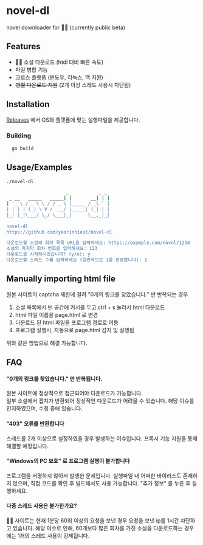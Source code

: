 
# novel-dl

novel downloader for 📖🐰 (currently public beta)



## Features

- 📖🐰 소설 다운로드 (htdl 대비 빠른 속도)
- 파일 병합 기능
- 크로스 플랫폼 (윈도우, 리눅스, 맥 지원)
- ~~병렬 다운로드 지원~~ (2개 이상 스레드 사용시 차단됨)


## Installation

[Releases](https://github.com/yeorinhieut/novel-dl/releases) 에서 OS와 플랫폼에 맞는 실행파일을 제공합니다.


### Building

```bash
  go build
```
    
## Usage/Examples

```bash
./novel-dl
```

```bash
                      _           _ _ 
 _ __   _____   _____| |       __| | |
| '_ \ / _ \ \ / / _ \ |_____ / _\ ` | 
| | | | (_) \ V /  __/ |_____| (_| | |
|_| |_|\___/ \_/ \___|_|      \__,_|_|
                                      
novel-dl
https://github.com/yeorinhieut/novel-dl

다운로드할 소설의 회차 목록 URL을 입력하세요: https://example.com/novel/1234
소설의 마지막 회차 번호를 입력하세요: 123
다운로드를 시작하시겠습니까? (y/n): y
다운로드할 스레드 수를 입력하세요 (일반적으로 1을 권장합니다): 1
```

## Manually importing html file

원본 사이트의 captcha 제한에 걸려 "0개의 링크를 찾았습니다." 만 반복되는 경우

1. 소설 목록에서 빈 공간에 커서를 두고 ctrl + s 눌러서 html 다운로드
2. html 파일 이름을 page.html 로 변경
3. 다운로드 된 html 파일을 프로그램 경로로 이동
4. 프로그램 실행시, 자동으로 page.html 감지 및 실행됨

위와 같은 방법으로 해결 가능합니다.

## FAQ

#### "0개의 링크를 찾았습니다." 만 반복됩니다.

원본 사이트에 정상적으로 접근되어야 다운로드가 가능합니다.  
일부 소설에서 캡챠가 반환되어 정상적인 다운로드가 어려울 수 있습니다. 해당 이슈를 인지하였으며, 수정 중에 있습니다.  

#### "403" 오류를 반환합니다

스레드를 2개 이상으로 설정하였을 경우 발생하는 이슈입니다.
프록시 기능 지원을 통해 해결할 예정입니다.

#### "Windows의 PC 보호" 로 프로그램 실행이 불가합니다

프로그램을 서명하지 않아서 발생한 문제입니다.
실행파일 내 어떠한 바이러스도 존재하지 않으며, 직접 코드를 확인 후 빌드해서도 사용 가능합니다.
"추가 정보" 를 누른 후 실행하세요.

#### 다중 스레드 사용은 불가한가요?

📖🐰 사이트는 현재 1분당 60회 이상의 요청을 보낸 경우 요청을 보낸 ip를 1시간 차단하고 있습니다.
해당 이슈로 인해, 60개보다 많은 회차를 가진 소설을 다운로드하는 경우에는 1개의 스레드 사용이 강제됩니다.

